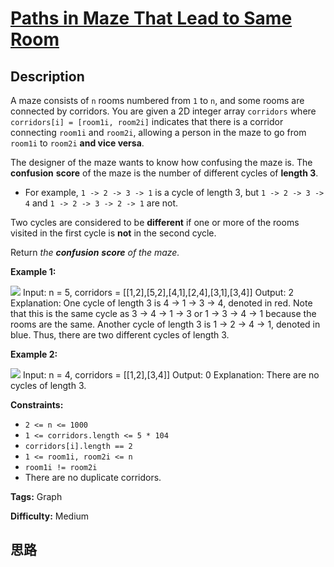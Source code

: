 # [Paths in Maze That Lead to Same Room][title]

## Description

A maze consists of `n` rooms numbered from `1` to `n`, and some rooms are
connected by corridors. You are given a 2D integer array `corridors` where
`corridors[i] = [room1i, room2i]` indicates that there is a corridor
connecting `room1i` and `room2i`, allowing a person in the maze to go from
`room1i` to `room2i` **and vice versa**.

The designer of the maze wants to know how confusing the maze is. The
**confusion** **score** of the maze is the number of different cycles of
**length 3**.

  * For example, `1 -> 2 -> 3 -> 1` is a cycle of length 3, but `1 -> 2 -> 3 -> 4` and `1 -> 2 -> 3 -> 2 -> 1` are not.

Two cycles are considered to be **different** if one or more of the rooms
visited in the first cycle is **not** in the second cycle.

Return _the_ _**confusion** **score** of the maze._



**Example 1:**

![](https://assets.leetcode.com/uploads/2021/11/14/image-20211114164827-1.png)
            Input: n = 5, corridors = [[1,2],[5,2],[4,1],[2,4],[3,1],[3,4]]    Output: 2    Explanation:    One cycle of length 3 is 4 -> 1 -> 3 -> 4, denoted in red.    Note that this is the same cycle as 3 -> 4 -> 1 -> 3 or 1 -> 3 -> 4 -> 1 because the rooms are the same.    Another cycle of length 3 is 1 -> 2 -> 4 -> 1, denoted in blue.    Thus, there are two different cycles of length 3.    

**Example 2:**

![](https://assets.leetcode.com/uploads/2021/11/14/image-20211114164851-2.png)
            Input: n = 4, corridors = [[1,2],[3,4]]    Output: 0    Explanation:    There are no cycles of length 3.    



**Constraints:**

  * `2 <= n <= 1000`
  * `1 <= corridors.length <= 5 * 104`
  * `corridors[i].length == 2`
  * `1 <= room1i, room2i <= n`
  * `room1i != room2i`
  * There are no duplicate corridors.


**Tags:** Graph

**Difficulty:** Medium

## 思路

[title]: https://leetcode-cn.com/problems/paths-in-maze-that-lead-to-same-room
